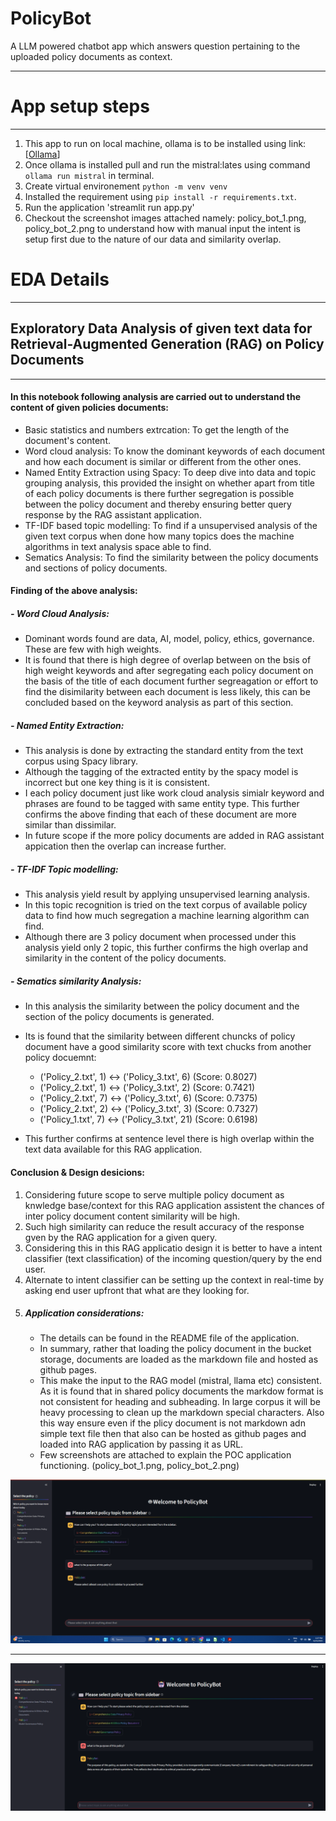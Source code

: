 # PolicyBot
A LLM powered chatbot app which answers question pertaining to the uploaded policy documents as context.

---

# App setup steps
---
1. This app to run on local machine, ollama is to be installed using link: [[Ollama](https://ollama.com/)]
2. Once ollama is installed pull and run the mistral:lates using command `ollama run mistral` in terminal.
3. Create virtual environement `python -m venv venv`
4. Installed the requirement using `pip install -r requirements.txt`.
5. Run the application 'streamlit run app.py'
6. Checkout the screenshot images attached namely: policy_bot_1.png, policy_bot_2.png to understand how with manual input the intent is setup first due to the nature of our data and similarity overlap.

# EDA Details
---

## Exploratory Data Analysis of given text data for Retrieval-Augmented Generation (RAG) on Policy Documents
---
#### In this notebook following analysis are carried out to understand the content of given policies documents:
- Basic statistics and numbers extrcation: To get the length of the document's content.
- Word cloud analysis: To know the dominant keywords of each document and how each document is similar or different from the other ones.
- Named Entity Extraction using Spacy: To deep dive into data and topic grouping analysis, this provided the insight on whether apart from title of each policy documents is there further segregation is possible between the policy document and thereby ensuring better query response by the RAG assistant application.
- TF-IDF based topic modelling: To find if a unsupervised analysis of the given text corpus when done how many topics does the machine algorithms in text analysis space able to find.
- Sematics Analysis: To find the similarity between the policy documents and sections of policy documents.

#### Finding of the above analysis:

##### - Word Cloud Analysis:
- Dominant words found are data, AI, model, policy, ethics, governance. These are few with high weights.
- It is found that there is high degree of overlap between on the bsis of high weight keywords and after segregating each policy document on the basis of the title of each document further segreagation or effort to find the disimilarity between each document is less likely, this can be concluded based on the keyword analysis as part of this section.

##### - Named Entity Extraction:
- This analysis is done by extracting the standard entity from the text corpus using Spacy library.
- Although the tagging of the extracted entity by the spacy model is incorrect but one key thing is it is consistent.
- I each policy document just like work cloud analysis simialr keyword and phrases are found to be tagged with same entity type. This further confirms the above finding that each of these document are more similar than dissimilar.
- In future scope if the more policy documents are added in RAG assistant appication then the overlap can increase further.

##### - TF-IDF Topic modelling:
- This analysis yield result by applying unsupervised learning analysis.
- In this topic recognition is tried on the text corpus of available policy data to find how much segregation a machine learning algorithm can find.
- Although there are 3 policy document when processed under this analysis yield only 2 topic, this further confirms the high overlap and similarity in the content of the policy documents.

##### - Sematics similarity Analysis:
- In this analysis the similarity between the policy document and the section of the policy documents is generated.
- Its is found that the similarity between different chuncks of policy document have a good similarity score with text chucks from another policy docuemnt:
     
    - ('Policy_2.txt', 1) <-> ('Policy_3.txt', 6) (Score: 0.8027)
    - ('Policy_2.txt', 1) <-> ('Policy_3.txt', 2) (Score: 0.7421)
    - ('Policy_2.txt', 7) <-> ('Policy_3.txt', 6) (Score: 0.7375)
    - ('Policy_2.txt', 2) <-> ('Policy_3.txt', 3) (Score: 0.7327)
    - ('Policy_1.txt', 7) <-> ('Policy_3.txt', 21) (Score: 0.6198)

- This further confirms at sentence level there is high overlap within the text data available for this RAG application.

#### Conclusion & Design desicions:
1. Considering future scope to serve multiple policy document as knwledge base/context for this RAG application assistent the chances of inter policy document content similarity will be high.
2. Such high similarity can reduce the result accuracy of the response gven by the RAG application for a given query.
3. Considering this in this RAG applicatio design it is better to have a intent classifier (text classification) of the incoming question/query by the end user.
4. Alternate to intent classifier can be setting up the context in real-time by asking end user upfront that what are they looking for.
5. ##### Application considerations:
   - The details can be found in the README file of the application.
   - In summary, rather that loading the policy document in the bucket storage, documents are loaded as the markdown file and hosted as github pages.
   - This make the input to the RAG model (mistral, llama etc) consistent. As it is found that in shared policy documents the markdow format is not consistent for heading and subheading. In large corpus it will be heavy processing to clean up the markdown special characters. Also this way ensure even if the plicy document is not markdown adn simple text file then that also can be hosted as github pages and loaded into RAG application by passing it as URL.
   - Few screenshots are attached to explain the POC application functioning. (policy_bot_1.png, policy_bot_2.png)

![Preview](https://github.com/sourabhmehtasg/PolicyBot/blob/master/policy_bot_1.png)

---

![Preview](https://github.com/sourabhmehtasg/PolicyBot/blob/master/policy_bot_2.png)